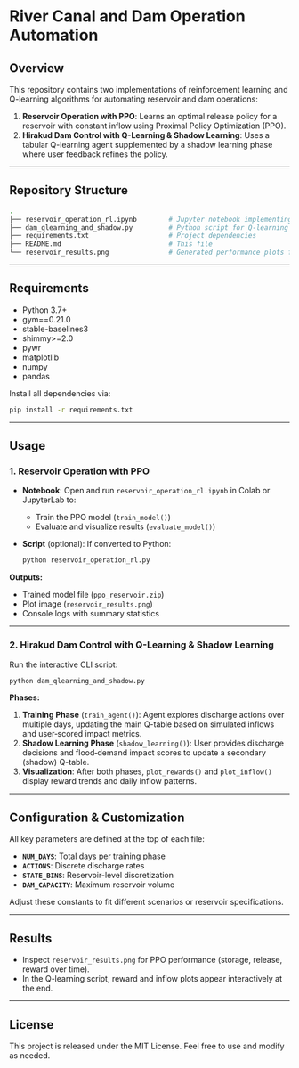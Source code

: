 # River Canal and Dam Operation Automation

## Overview
This repository contains two implementations of reinforcement learning and Q-learning algorithms for automating reservoir and dam operations:

1. **Reservoir Operation with PPO**: Learns an optimal release policy for a reservoir with constant inflow using Proximal Policy Optimization (PPO).
2. **Hirakud Dam Control with Q-Learning & Shadow Learning**: Uses a tabular Q-learning agent supplemented by a shadow learning phase where user feedback refines the policy.

---

## Repository Structure
```bash
.
├── reservoir_operation_rl.ipynb        # Jupyter notebook implementing PPO for reservoir control
├── dam_qlearning_and_shadow.py         # Python script for Q-learning + shadow learning on Hirakud Dam
├── requirements.txt                    # Project dependencies
├── README.md                           # This file
└── reservoir_results.png               # Generated performance plots from the PPO model
```

---

## Requirements
- Python 3.7+
- gym==0.21.0
- stable-baselines3
- shimmy>=2.0
- pywr
- matplotlib
- numpy
- pandas

Install all dependencies via:
```bash
pip install -r requirements.txt
```

---

## Usage

### 1. Reservoir Operation with PPO

- **Notebook**: Open and run `reservoir_operation_rl.ipynb` in Colab or JupyterLab to:
  - Train the PPO model (`train_model()`)
  - Evaluate and visualize results (`evaluate_model()`)

- **Script** (optional): If converted to Python:
  ```bash
  python reservoir_operation_rl.py
  ```

**Outputs:**
- Trained model file (`ppo_reservoir.zip`)
- Plot image (`reservoir_results.png`)
- Console logs with summary statistics

---

### 2. Hirakud Dam Control with Q-Learning & Shadow Learning

Run the interactive CLI script:
```bash
python dam_qlearning_and_shadow.py
```

**Phases:**
1. **Training Phase** (`train_agent()`): Agent explores discharge actions over multiple days, updating the main Q-table based on simulated inflows and user‑scored impact metrics.
2. **Shadow Learning Phase** (`shadow_learning()`): User provides discharge decisions and flood‑demand impact scores to update a secondary (shadow) Q-table.
3. **Visualization**: After both phases, `plot_rewards()` and `plot_inflow()` display reward trends and daily inflow patterns.

---

## Configuration & Customization
All key parameters are defined at the top of each file:
- **`NUM_DAYS`**: Total days per training phase
- **`ACTIONS`**: Discrete discharge rates
- **`STATE_BINS`**: Reservoir-level discretization
- **`DAM_CAPACITY`**: Maximum reservoir volume

Adjust these constants to fit different scenarios or reservoir specifications.

---

## Results
- Inspect `reservoir_results.png` for PPO performance (storage, release, reward over time).
- In the Q-learning script, reward and inflow plots appear interactively at the end.

---

## License
This project is released under the MIT License. Feel free to use and modify as needed.


